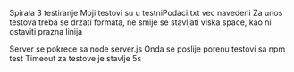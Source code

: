 Spirala 3 testiranje
Moji testovi su u testniPodaci.txt vec navedeni
Za unos testova treba se drzati formata, ne smije se stavljati viska space, kao ni ostaviti prazna linija

Server se pokrece sa node server.js
Onda se poslije porenu testovi sa npm test
Timeout za testove je stavlje 5s
